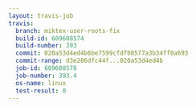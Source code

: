 ```yaml
---
layout: travis-job
travis:
  branch: miktex-user-roots-fix
  build-id: 609608574
  build-number: 393
  commit: 020a53d4ed4b6be7599cfdf08577a3b34ff0a693
  commit-range: d3e286dfc44f...020a53d4ed4b
  job-id: 609608578
  job-number: 393.4
  os-name: linux
  test-result: 0
---
```


